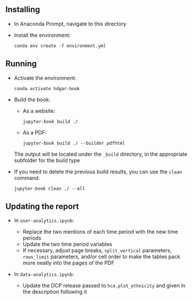 ## Installing

* In Anaconda Prompt, navigate to this directory

* Install the environment:

  `conda env create -f environment.yml`

## Running

* Activate the environment:

  `conda activate hdgar-book`

* Build the book:

  * As a website:

    `jupyter-book build ./`

  * As a PDF:
  
    `jupyter-book build ./ --builder pdfhtml`

  The output will be located under the `_build` directory, in the appropriate subfolder for the build type

* If you need to delete the previous build results, you can use the `clean` command:

  `jupyter-book clean ./ --all`

## Updating the report

* In `user-analytics.ipynb`:
  * Replace the two mentions of each time period with the new time periods
  * Update the two time period variables
  * If necessary, adjust page breaks, `split_vertical` parameters, `rows_limit` parameters, and/or cell order to make the tables pack more neatly into the pages of the PDF

* In `data-analytics.ipynb`:
  * Update the DCP release passed to `hca.plot_ethnicity` and given in the description following it
